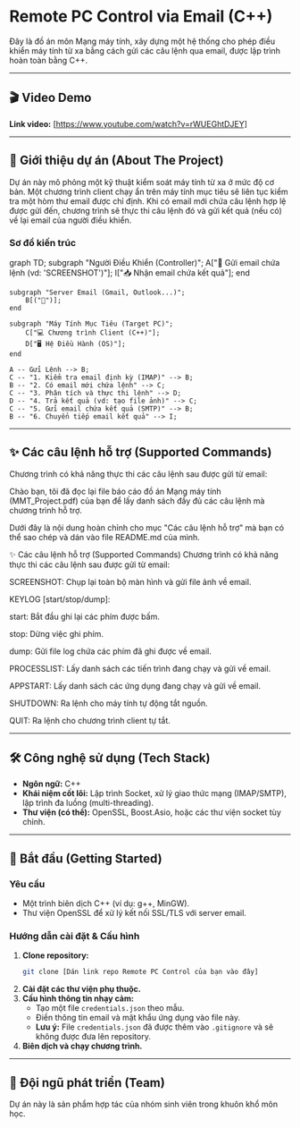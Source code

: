 # Remote PC Control via Email (C++)

Đây là đồ án môn Mạng máy tính, xây dựng một hệ thống cho phép điều khiển máy tính từ xa bằng cách gửi các câu lệnh qua email, được lập trình hoàn toàn bằng C++.

---

## 🎬 Video Demo

**Link video:** [https://www.youtube.com/watch?v=rWUEGhtDJEY]

---

## 📜 Giới thiệu dự án (About The Project)

Dự án này mô phỏng một kỹ thuật kiểm soát máy tính từ xa ở mức độ cơ bản. Một chương trình client chạy ẩn trên máy tính mục tiêu sẽ liên tục kiểm tra một hòm thư email được chỉ định. Khi có email mới chứa câu lệnh hợp lệ được gửi đến, chương trình sẽ thực thi câu lệnh đó và gửi kết quả (nếu có) về lại email của người điều khiển.

### Sơ đồ kiến trúc

graph TD;
    subgraph "Người Điều Khiển (Controller)";
        A["📱 Gửi email chứa lệnh (vd: 'SCREENSHOT')"];
        I["📥 Nhận email chứa kết quả"];
    end

    subgraph "Server Email (Gmail, Outlook...)";
        B[("📧")];
    end

    subgraph "Máy Tính Mục Tiêu (Target PC)";
        C["💻 Chương trình Client (C++)"];
        D["🖥️ Hệ Điều Hành (OS)"];
    end

    A -- Gửi Lệnh --> B;
    C -- "1. Kiểm tra email định kỳ (IMAP)" --> B;
    B -- "2. Có email mới chứa lệnh" --> C;
    C -- "3. Phân tích và thực thi lệnh" --> D;
    D -- "4. Trả kết quả (vd: tạo file ảnh)" --> C;
    C -- "5. Gửi email chứa kết quả (SMTP)" --> B;
    B -- "6. Chuyển tiếp email kết quả" --> I;

---

## ✨ Các câu lệnh hỗ trợ (Supported Commands)

Chương trình có khả năng thực thi các câu lệnh sau được gửi từ email:

Chào bạn, tôi đã đọc lại file báo cáo đồ án Mạng máy tính (MMT_Project.pdf) của bạn để lấy danh sách đầy đủ các câu lệnh mà chương trình hỗ trợ.

Dưới đây là nội dung hoàn chỉnh cho mục "Các câu lệnh hỗ trợ" mà bạn có thể sao chép và dán vào file README.md của mình.

✨ Các câu lệnh hỗ trợ (Supported Commands)
Chương trình có khả năng thực thi các câu lệnh sau được gửi từ email:

SCREENSHOT: Chụp lại toàn bộ màn hình và gửi file ảnh về email.

KEYLOG [start/stop/dump]:

start: Bắt đầu ghi lại các phím được bấm.

stop: Dừng việc ghi phím.

dump: Gửi file log chứa các phím đã ghi được về email.

PROCESSLIST: Lấy danh sách các tiến trình đang chạy và gửi về email.

APPSTART: Lấy danh sách các ứng dụng đang chạy và gửi về email.

SHUTDOWN: Ra lệnh cho máy tính tự động tắt nguồn.

QUIT: Ra lệnh cho chương trình client tự tắt.

---

## 🛠️ Công nghệ sử dụng (Tech Stack)

* **Ngôn ngữ:** C++
* **Khái niệm cốt lõi:** Lập trình Socket, xử lý giao thức mạng (IMAP/SMTP), lập trình đa luồng (multi-threading).
* **Thư viện (có thể):** OpenSSL, Boost.Asio, hoặc các thư viện socket tùy chỉnh.

---

## 🚀 Bắt đầu (Getting Started)

### Yêu cầu

* Một trình biên dịch C++ (ví dụ: g++, MinGW).
* Thư viện OpenSSL để xử lý kết nối SSL/TLS với server email.

### Hướng dẫn cài đặt & Cấu hình

1.  **Clone repository:**
    ```sh
    git clone [Dán link repo Remote PC Control của bạn vào đây]
    ```
2.  **Cài đặt các thư viện phụ thuộc.**
3.  **Cấu hình thông tin nhạy cảm:**
    * Tạo một file `credentials.json` theo mẫu.
    * Điền thông tin email và mật khẩu ứng dụng vào file này.
    * **Lưu ý:** File `credentials.json` đã được thêm vào `.gitignore` và sẽ không được đưa lên repository.
4.  **Biên dịch và chạy chương trình.**

---

## 👥 Đội ngũ phát triển (Team)

Dự án này là sản phẩm hợp tác của nhóm sinh viên trong khuôn khổ môn học.
